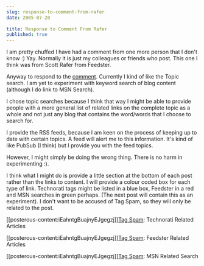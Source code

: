 ```yaml
---
slug: response-to-comment-from-rafer
date: 2005-07-28
 
title: Response to Comment From Rafer
published: true
---
```

I am pretty chuffed I have had a comment from one more person that I don't know :) Yay.  Normally it is just my colleagues or friends who post.  This one I think was from Scott Rafer from Feedster.<p />Anyway to respond to the <a href="http://www.kinlan.co.uk/2005/07/futher-experimentation.html#c112250075238991987">comment</a>.  Currently I kind of like the Topic search.  I am yet to experiment with keyword search of blog content (although I do link to MSN Search).<p />I chose topic searches because I think that way I might be able to provide people with a more general list of related links on the complete topic as a whole and not just any blog that contains the word/words that I choose to search for.<p />I provide the RSS feeds, because I am keen on the process of keeping up to date with certain topics.  A feed will alert me to this information.  It's kind of like PubSub (I think) but I provide you with the feed topics.<p />However, I might simply be doing the wrong thing.  There is no harm in experimenting :).<p />I think what I might do is provide a little section at the bottom of each post rather than the links to content.  I will provide a colour coded box for each type of link.  Technorati tags might be listed in a blue box, Feedster in a red and MSN searches in green perhaps. (The next post will contain this as an experiment).  I don't want to be accused of Tag Spam, so they will only be related to the post.<p /><p />[[posterous-content:iEahntgBuajnyEJgegzj]]<a href="http://www.technorati.com/tag/Tag%20Spam" rel="tag">Tag Spam</a>: Technorati Related Articles<p />[[posterous-content:iEahntgBuajnyEJgegzj]]<a href="http://feedfinder.feedster.com/search.php?hl=&amp;ie=UTF-8&amp;limit=15&amp;db=feeds&amp;q=Tag%20Spam&amp;sort=relevance" rel="tag">Tag Spam</a>: Feedster Related Articles<p />[[posterous-content:iEahntgBuajnyEJgegzj]]<a href="http://search.msn.co.uk/results.aspx?q=Tag%20Spam&amp;FORM=QBRE">Tag Spam</a>: MSN Related Search<div class="blogger-post-footer"><img class="posterous_download_image" src="https://blogger.googleusercontent.com/tracker/8109338-112258434560166779?l=www.kinlan.co.uk%2Findex.html" height="1" alt="" width="1" /></div>

